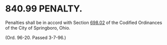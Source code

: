 840.99 PENALTY.
===============

Penalties shall be in accord with Section [698.02](38e2f631.html) of the
Codified Ordinances of the City of Springboro, Ohio.

(Ord. 96-20. Passed 3-7-96.)
